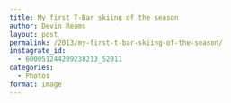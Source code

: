 ```yaml
---
title: My first T-Bar skiing of the season
author: Devin Reams
layout: post
permalink: /2013/my-first-t-bar-skiing-of-the-season/
instagrate_id:
  - 600051244209238213_52011
categories:
  - Photos
format: image
---
```

<!-- This post is created by Instagrate to WordPress, a WordPress Plugin by polevaultweb.com - http://www.polevaultweb.com/plugins/instagrate-to-wordpress/ -->